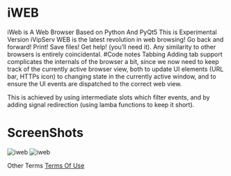 # iWEB
iWeb is A Web Browser Based on Python And PyQt5 This is Experimental Version
iVipServ WEB is the latest revolution in web browsing! Go back and forward! Print! Save files! Get help! (you’ll need it). Any similarity to other browsers is entirely coincidental.
#Code notes
Tabbing
Adding tab support complicates the internals of the browser a bit, since we now need to keep track of the currently active browser view, both to update UI elements (URL bar, HTTPs icon) to changing state in the currently active window, and to ensure the UI events are dispatched to the correct web view.

This is achieved by using intermediate slots which filter events, and by adding signal redirection (using lamba functions to keep it short).
# ScreenShots
![iweb](https://www.pythonguis.com/examples/python-tabbed-web-browser/browser-tabbed-home.png)
![iweb](https://thumbs.dreamstime.com/b/download-button-isolated-web-element-application-websites-buy-eps-166197294.jpg)

Other Terms
[Terms Of Use](https://www.id.ivipserv.xyz/privacy)
